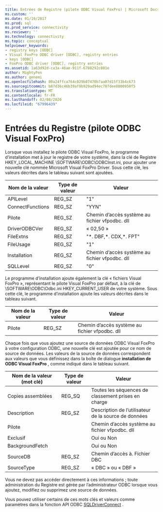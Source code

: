 ```yaml
---
title: Entrées de Registre (pilote ODBC Visual FoxPro) | Microsoft Docs
ms.custom: ''
ms.date: 01/19/2017
ms.prod: sql
ms.prod_service: connectivity
ms.reviewer: ''
ms.technology: connectivity
ms.topic: conceptual
helpviewer_keywords:
- registry keys [ODBC]
- Visual FoxPro ODBC driver [ODBC], registry entries
- keys [ODBC]
- FoxPro ODBC driver [ODBC], registry entries
ms.assetid: 1a63d92d-ca3a-46ae-911f-6788292c801e
author: MightyPen
ms.author: genemi
ms.openlocfilehash: 00a24ffca764c029b87470b7aa07d15f33b4c673
ms.sourcegitcommit: b87d36c46b39af8b929ad94ec707dee8800950f5
ms.translationtype: MT
ms.contentlocale: fr-FR
ms.lasthandoff: 02/08/2020
ms.locfileid: "67996439"
---
```

# <a name="registry-entries-visual-foxpro-odbc-driver"></a>Entrées du Registre (pilote ODBC Visual FoxPro)
Lorsque vous installez le pilote ODBC Visual FoxPro, le programme d’installation met à jour le registre de votre système, dans la clé de Registre HKEY_LOCAL_MACHINE \SOFTWARE\ODBC\ODBCInst.ini, pour ajouter une nouvelle clé nommée Microsoft Visual FoxPro Driver. Sous cette clé, les valeurs décrites dans le tableau suivant sont ajoutées.  
  
|Nom de la valeur|Type de valeur|Valeur|  
|----------------|----------------|-----------|  
|APILevel|REG_SZ|"1"|  
|ConnectFunctions|REG_SZ|"YYN"|  
|Pilote|REG_SZ|Chemin d’accès système au fichier vfpodbc. dll|  
|DriverODBCVer|REG_SZ|« 02,50 »|  
|FileExtns|REG_SZ|"*. DBF,\*. CDX,\*. FPT"|  
|FileUsage|REG_SZ|"1"|  
|Installation|REG_SZ|Chemin d’accès système au fichier vfpodbc. dll|  
|SQLLevel|REG_SZ|"0"|  
  
 Le programme d’installation ajoute également la clé « fichiers Visual FoxPro », représentant le pilote Visual FoxPro par défaut, à la clé de \SOFTWARE\ODBC\Odbc.ini HKEY_CURRENT_USER de votre système. Sous cette clé, le programme d’installation ajoute les valeurs décrites dans le tableau suivant.  
  
|Nom de la valeur|Type de valeur|Valeur|  
|----------------|----------------|-----------|  
|Pilote|REG_SZ|Chemin d’accès système au fichier vfpodbc. dll|  
  
 Chaque fois que vous ajoutez une source de données ODBC Visual FoxPro à votre configuration ODBC, une nouvelle clé est ajoutée pour ce nom de source de données. Les valeurs de la source de données correspondent aux valeurs que vous définissez dans la boîte de dialogue **installation de ODBC Visual FoxPro** , comme indiqué dans le tableau suivant.  
  
|Nom de la valeur (mot clé)|Type de valeur|Valeur|  
|----------------------------|----------------|-----------|  
|Copies assemblées|REG_SQ|Toutes les séquences de classement prises en charge|  
|Description|REG_SZ|Description de l’utilisateur de la source de données|  
|Pilote||Chemin d’accès système au fichier vfpodbc. dll|  
|Exclusif||Oui ou Non|  
|BackgroundFetch||Oui ou Non|  
|SourceDB|REG_SZ|Chemin d’accès à. Fichier DBC|  
|SourceType|REG_SZ|« DBC » ou « DBF »|  
  
 Vous ne devez pas accéder directement à ces informations ; toute administration du Registre est gérée par l’administrateur ODBC lorsque vous ajoutez, modifiez ou supprimez une source de données.  
  
 Vous pouvez utiliser certains de ces mots clés et valeurs comme paramètres dans la fonction API ODBC [SQLDriverConnect](../../odbc/microsoft/sqldriverconnect-visual-foxpro-odbc-driver.md) .
